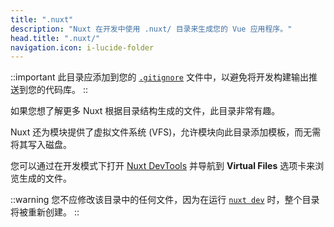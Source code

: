 ```yaml
---
title: ".nuxt"
description: "Nuxt 在开发中使用 .nuxt/ 目录来生成您的 Vue 应用程序。"
head.title: ".nuxt/"
navigation.icon: i-lucide-folder
---
```


::important
此目录应添加到您的 [`.gitignore`](/docs/guide/directory-structure/gitignore) 文件中，以避免将开发构建输出推送到您的代码库。
::

如果您想了解更多 Nuxt 根据目录结构生成的文件，此目录非常有趣。

Nuxt 还为模块提供了虚拟文件系统 (VFS)，允许模块向此目录添加模板，而无需将其写入磁盘。

您可以通过在开发模式下打开 [Nuxt DevTools](https://devtools.nuxt.com) 并导航到 **Virtual Files** 选项卡来浏览生成的文件。

::warning
您不应修改该目录中的任何文件，因为在运行 [`nuxt dev`](/docs/api/commands/dev) 时，整个目录将被重新创建。
::